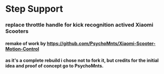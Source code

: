 # Step Support

### replace throttle handle for kick recognition actived Xiaomi Scooters
#### remake of work by https://github.com/PsychoMnts/Xiaomi-Scooter-Motion-Control
#### as it's a complete rebuild i chose not to fork it, but credits for the initial idea and proof of concept go to PsychoMnts.
